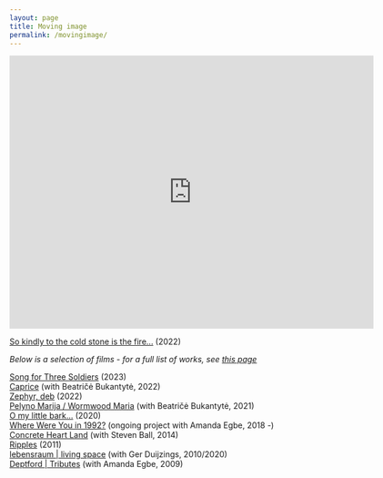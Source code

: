 ```yaml
---
layout: page
title: Moving image
permalink: /movingimage/
---
```


<iframe src="https://player.vimeo.com/video/660201404?quality=1080p" width="640" height="480" frameborder="0" allow="autoplay; fullscreen; picture-in-picture" allowfullscreen></iframe>   

[So kindly to the cold stone is the fire...](https://vimeo.com/660201404/4751f51044) (2022)  

_Below is a selection of films - for a full list of works, see [this page](https://rosedetivoli.github.io/all_works/)_  

[Song for Three Soldiers](https://www.rastko.co.uk/soldiers/) (2023)  
[Caprice](https://rosedetivoli.github.io/caprice/) (with Beatričė Bukantytė, 2022)  
[Zephyr, deb](https://rosedetivoli.github.io/zephyr/) (2022)   
[Pelyno Marija / Wormwood Maria](https://rosedetivoli.github.io/wormwoodmaria/) (with Beatričė Bukantytė, 2021)  
[O my little bark...](https://vimeo.com/420233262/7d27409630) (2020)  
[Where Were You in 1992?](http://1992.maydayrooms.org) (ongoing project with Amanda Egbe, 2018 -)  
[Concrete Heart Land](http://concreteheartland.info) (with Steven Ball, 2014)  
[Ripples](https://rosedetivoli.github.io/april_showers/) (2011)  
[lebensraum | living space](https://rosedetivoli.github.io/lebensraum/) (with Ger Duijzings, 2010/2020)  
[Deptford | Tributes](https://vimeo.com/129543067) (with Amanda  Egbe, 2009)  
